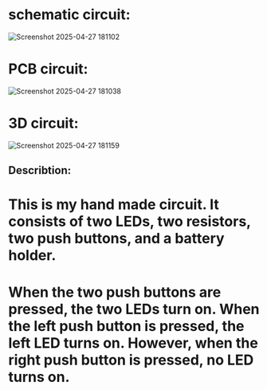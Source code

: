 # schematic circuit:
![Screenshot 2025-04-27 181102](https://github.com/user-attachments/assets/157db65f-e863-4f8b-ad94-01234556536c)
# PCB circuit:
![Screenshot 2025-04-27 181038](https://github.com/user-attachments/assets/6433cc95-8690-4971-83fb-187da8947aad)
# 3D circuit:
![Screenshot 2025-04-27 181159](https://github.com/user-attachments/assets/4e46ccd0-e16b-4c7f-a32a-94be150bd240)
## Describtion:
# This is my hand made circuit. It consists of two LEDs, two resistors, two push buttons, and a battery holder.
# When the two push buttons are pressed, the two LEDs turn on. When the left push button is pressed, the left LED turns on. However, when the right push button is pressed, no LED turns on.
